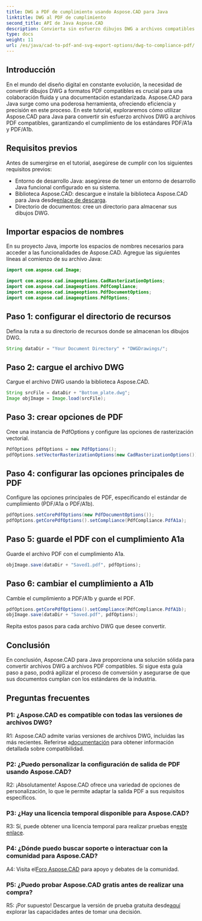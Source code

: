 ```yaml
---
title: DWG a PDF de cumplimiento usando Aspose.CAD para Java
linktitle: DWG al PDF de cumplimiento
second_title: API de Java Aspose.CAD
description: Convierta sin esfuerzo dibujos DWG a archivos compatibles con PDF/A1a y PDF/A1b utilizando Aspose.CAD para Java. Optimice su flujo de trabajo con precisión y facilidad.
type: docs
weight: 11
url: /es/java/cad-to-pdf-and-svg-export-options/dwg-to-compliance-pdf/
---
```

## Introducción

En el mundo del diseño digital en constante evolución, la necesidad de convertir dibujos DWG a formatos PDF compatibles es crucial para una colaboración fluida y una documentación estandarizada. Aspose.CAD para Java surge como una poderosa herramienta, ofreciendo eficiencia y precisión en este proceso. En este tutorial, exploraremos cómo utilizar Aspose.CAD para Java para convertir sin esfuerzo archivos DWG a archivos PDF compatibles, garantizando el cumplimiento de los estándares PDF/A1a y PDF/A1b.

## Requisitos previos

Antes de sumergirse en el tutorial, asegúrese de cumplir con los siguientes requisitos previos:

- Entorno de desarrollo Java: asegúrese de tener un entorno de desarrollo Java funcional configurado en su sistema.
-  Biblioteca Aspose.CAD: descargue e instale la biblioteca Aspose.CAD para Java desde[enlace de descarga](https://releases.aspose.com/cad/java/).
- Directorio de documentos: cree un directorio para almacenar sus dibujos DWG.

## Importar espacios de nombres

En su proyecto Java, importe los espacios de nombres necesarios para acceder a las funcionalidades de Aspose.CAD. Agregue las siguientes líneas al comienzo de su archivo Java:

```java
import com.aspose.cad.Image;

import com.aspose.cad.imageoptions.CadRasterizationOptions;
import com.aspose.cad.imageoptions.PdfCompliance;
import com.aspose.cad.imageoptions.PdfDocumentOptions;
import com.aspose.cad.imageoptions.PdfOptions;
```

## Paso 1: configurar el directorio de recursos

Defina la ruta a su directorio de recursos donde se almacenan los dibujos DWG.

```java
String dataDir = "Your Document Directory" + "DWGDrawings/";
```

## Paso 2: cargue el archivo DWG

Cargue el archivo DWG usando la biblioteca Aspose.CAD.

```java
String srcFile = dataDir + "Bottom_plate.dwg";
Image objImage = Image.load(srcFile);
```

## Paso 3: crear opciones de PDF

Cree una instancia de PdfOptions y configure las opciones de rasterización vectorial.

```java
PdfOptions pdfOptions = new PdfOptions();
pdfOptions.setVectorRasterizationOptions(new CadRasterizationOptions());
```

## Paso 4: configurar las opciones principales de PDF

Configure las opciones principales de PDF, especificando el estándar de cumplimiento (PDF/A1a o PDF/A1b).

```java
pdfOptions.setCorePdfOptions(new PdfDocumentOptions());
pdfOptions.getCorePdfOptions().setCompliance(PdfCompliance.PdfA1a);
```

## Paso 5: guarde el PDF con el cumplimiento A1a

Guarde el archivo PDF con el cumplimiento A1a.

```java
objImage.save(dataDir + "Saved1.pdf", pdfOptions);
```

## Paso 6: cambiar el cumplimiento a A1b

Cambie el cumplimiento a PDF/A1b y guarde el PDF.

```java
pdfOptions.getCorePdfOptions().setCompliance(PdfCompliance.PdfA1b);
objImage.save(dataDir + "Saved.pdf", pdfOptions);
```

Repita estos pasos para cada archivo DWG que desee convertir.

## Conclusión

En conclusión, Aspose.CAD para Java proporciona una solución sólida para convertir archivos DWG a archivos PDF compatibles. Si sigue esta guía paso a paso, podrá agilizar el proceso de conversión y asegurarse de que sus documentos cumplan con los estándares de la industria.

## Preguntas frecuentes

### P1: ¿Aspose.CAD es compatible con todas las versiones de archivos DWG?

 R1: Aspose.CAD admite varias versiones de archivos DWG, incluidas las más recientes. Referirse a[documentación](https://reference.aspose.com/cad/java/) para obtener información detallada sobre compatibilidad.

### P2: ¿Puedo personalizar la configuración de salida de PDF usando Aspose.CAD?

R2: ¡Absolutamente! Aspose.CAD ofrece una variedad de opciones de personalización, lo que le permite adaptar la salida PDF a sus requisitos específicos.

### P3: ¿Hay una licencia temporal disponible para Aspose.CAD?

 R3: Sí, puede obtener una licencia temporal para realizar pruebas en[este enlace](https://purchase.aspose.com/temporary-license/).

### P4: ¿Dónde puedo buscar soporte o interactuar con la comunidad para Aspose.CAD?

 A4: Visita el[Foro Aspose.CAD](https://forum.aspose.com/c/cad/19) para apoyo y debates de la comunidad.

### P5: ¿Puedo probar Aspose.CAD gratis antes de realizar una compra?

 R5: ¡Por supuesto! Descargue la versión de prueba gratuita desde[aquí](https://releases.aspose.com/) explorar las capacidades antes de tomar una decisión.